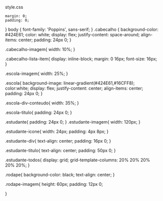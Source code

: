 style.css

    margin: 0;
    padding: 0;
}
body {
    font-family: 'Poppins', sans-serif;
}
.cabecalho {
    background-color: #424E61;
    color: white;
    display: flex;
    justify-content: space-around;
    align-items: center;
    padding: 24px 0;
}

.cabecalho-imagem{
    width: 10%;
}

.cabecalho-lista-item{
    display: inline-block;
    margin: 0 16px;
    font-size: 16px;
}

.escola-imagem{
    width: 25%;
}

.escola{
    background-image: linear-gradient(#424E61,#16CFF8);
    color:white;
    display: flex;
    justify-content: center;
    align-items: center;
    padding: 24px 0;
}

.escola-div-conteudo{
    width: 35%;
}


.escola-titulo{
    padding: 24px 0;
}

.estudante{
    padding: 24px 0;
}
.estudante-imagem{
    width: 120px;
}

.estudante-icone{
    width: 24px;
    padding: 4px 8px;
}

.estudante-div{
    text-align: center;
    padding: 16px 0;
}

.estudante-titulo{
    text-align: center;
    padding: 50px 0;
}

.estudante-todos{
    display: grid;
    grid-template-columns: 20% 20% 20% 20% 20%;
}

.rodape{
    background-color: black;
    text-align: center;
}

.rodape-imagem{
    height: 60px;
    padding: 12px 0;
   
}
